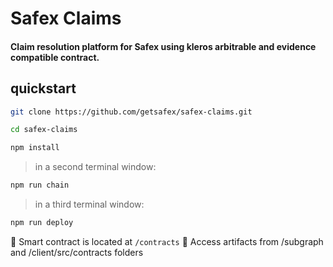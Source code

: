 # Safex Claims
#### Claim resolution platform for Safex using kleros arbitrable and evidence compatible contract.
## quickstart

```bash
git clone https://github.com/getsafex/safex-claims.git

cd safex-claims
```
```bash
npm install
```
> in a second terminal window:

```bash
npm run chain
```

> in a third terminal window:

```bash
npm run deploy
```
🔏 Smart contract is located at `/contracts`
📝 Access artifacts from /subgraph and /client/src/contracts folders